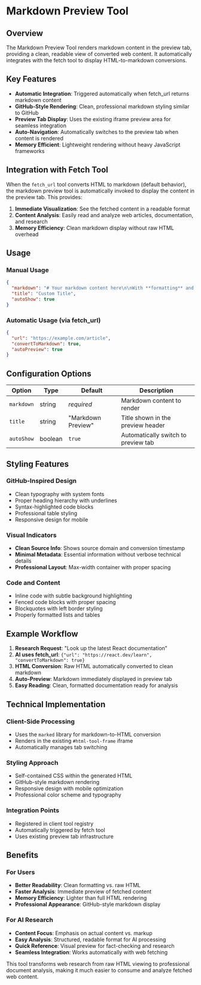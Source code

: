 # Markdown Preview Tool

## Overview
The Markdown Preview Tool renders markdown content in the preview tab, providing a clean, readable view of converted web content. It automatically integrates with the fetch tool to display HTML-to-markdown conversions.

## Key Features
- **Automatic Integration**: Triggered automatically when fetch_url returns markdown content
- **GitHub-Style Rendering**: Clean, professional markdown styling similar to GitHub
- **Preview Tab Display**: Uses the existing iframe preview area for seamless integration
- **Auto-Navigation**: Automatically switches to the preview tab when content is rendered
- **Memory Efficient**: Lightweight rendering without heavy JavaScript frameworks

## Integration with Fetch Tool

When the `fetch_url` tool converts HTML to markdown (default behavior), the markdown preview tool is automatically invoked to display the content in the preview tab. This provides:

1. **Immediate Visualization**: See the fetched content in a readable format
2. **Content Analysis**: Easily read and analyze web articles, documentation, and research
3. **Memory Efficiency**: Clean markdown display without raw HTML overhead

## Usage

### Manual Usage
```json
{
  "markdown": "# Your markdown content here\n\nWith **formatting** and [links](https://example.com)",
  "title": "Custom Title",
  "autoShow": true
}
```

### Automatic Usage (via fetch_url)
```json
{
  "url": "https://example.com/article",
  "convertToMarkdown": true,
  "autoPreview": true
}
```

## Configuration Options

| Option | Type | Default | Description |
|--------|------|---------|-------------|
| `markdown` | string | *required* | Markdown content to render |
| `title` | string | "Markdown Preview" | Title shown in the preview header |
| `autoShow` | boolean | `true` | Automatically switch to preview tab |

## Styling Features

### GitHub-Inspired Design
- Clean typography with system fonts
- Proper heading hierarchy with underlines
- Syntax-highlighted code blocks
- Professional table styling
- Responsive design for mobile

### Visual Indicators
- **Clean Source Info**: Shows source domain and conversion timestamp
- **Minimal Metadata**: Essential information without verbose technical details
- **Professional Layout**: Max-width container with proper spacing

### Code and Content
- Inline code with subtle background highlighting
- Fenced code blocks with proper spacing
- Blockquotes with left border styling
- Properly formatted lists and tables

## Example Workflow

1. **Research Request**: "Look up the latest React documentation"
2. **AI uses fetch_url**: `{"url": "https://react.dev/learn", "convertToMarkdown": true}`
3. **HTML Conversion**: Raw HTML automatically converted to clean markdown
4. **Auto-Preview**: Markdown immediately displayed in preview tab
5. **Easy Reading**: Clean, formatted documentation ready for analysis

## Technical Implementation

### Client-Side Processing
- Uses the `marked` library for markdown-to-HTML conversion
- Renders in the existing `#html-tool-frame` iframe
- Automatically manages tab switching

### Styling Approach
- Self-contained CSS within the generated HTML
- GitHub-style markdown rendering
- Responsive design with mobile optimization
- Professional color scheme and typography

### Integration Points
- Registered in client tool registry
- Automatically triggered by fetch tool
- Uses existing preview tab infrastructure

## Benefits

### For Users
- **Better Readability**: Clean formatting vs. raw HTML
- **Faster Analysis**: Immediate preview of fetched content
- **Memory Efficiency**: Lighter than full HTML rendering
- **Professional Appearance**: GitHub-style markdown display

### For AI Research
- **Content Focus**: Emphasis on actual content vs. markup
- **Easy Analysis**: Structured, readable format for AI processing
- **Quick Reference**: Visual preview for fact-checking and research
- **Seamless Integration**: Works automatically with web fetching

This tool transforms web research from raw HTML viewing to professional document analysis, making it much easier to consume and analyze fetched web content.
